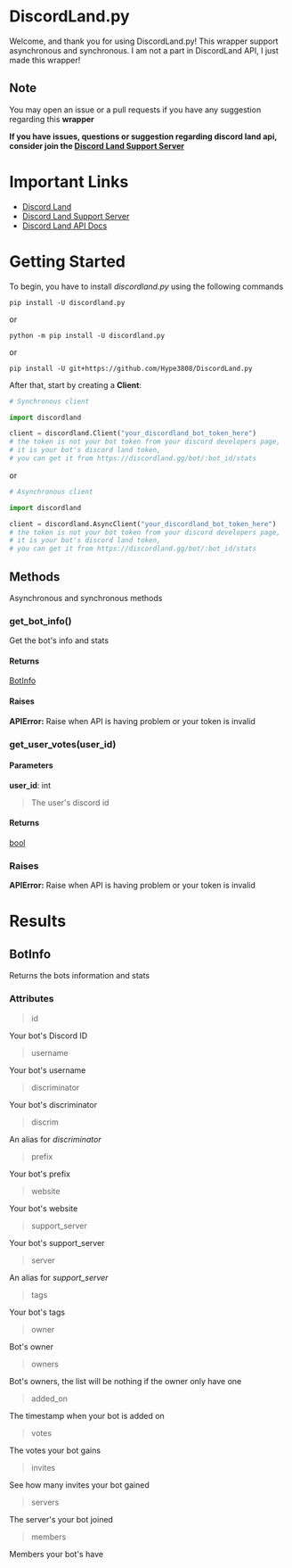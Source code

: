 # DiscordLand.py
Welcome, and thank you for using DiscordLand.py! This wrapper support asynchronous and synchronous. I am not a part in DiscordLand API, I just made this wrapper! 

## Note
You may open an issue or a pull requests if you have any suggestion regarding this **wrapper**

**If you have issues, questions or suggestion regarding discord land api, consider join the [Discord Land Support Server](https://discord.gg/myFQXQctsb)**

# Important Links

- [Discord Land](https://discordland.gg)
- [Discord Land Support Server](https://discord.gg/myFQXQctsb)
- [Discord Land API Docs](https://discordland.gg/docs)

# Getting Started
To begin, you have to install *discordland.py* using the following commands

```
pip install -U discordland.py
```

or 

```
python -m pip install -U discordland.py
```

or

```
pip install -U git+https://github.com/Hype3808/DiscordLand.py
```

After that, start by creating a **Client**:
```py
# Synchronous client

import discordland

client = discordland.Client("your_discordland_bot_token_here")
# the token is not your bot token from your discord developers page,
# it is your bot's discord land token,
# you can get it from https://discordland.gg/bot/:bot_id/stats
```

or

```py
# Asynchronous client

import discordland

client = discordland.AsyncClient("your_discordland_bot_token_here")
# the token is not your bot token from your discord developers page, 
# it is your bot's discord land token, 
# you can get it from https://discordland.gg/bot/:bot_id/stats
```

## Methods
Asynchronous and synchronous methods

### get_bot_info()
Get the bot's info and stats

#### Returns
[BotInfo](https://github.com/Hype3808/DiscordLand.py/blob/main/DOCUMENTATION.md#botinfo)

#### Raises
**APIError:** Raise when API is having problem or your token is invalid

### get_user_votes(user_id)

#### Parameters
**user_id**: int
> The user's discord id

#### Returns
[bool](https://docs.python.org/3/library/functions.html#bool)

### Raises
**APIError:** Raise when API is having problem or your token is invalid


# Results

## BotInfo
Returns the bots information and stats

### Attributes
> id

Your bot's Discord ID

> username

Your bot's username

> discriminator

Your bot's discriminator

> discrim

An alias for *discriminator*

> prefix

Your bot's prefix

> website

Your bot's website

> support_server

Your bot's support_server

> server

An alias for *support_server*

> tags

Your bot's tags

> owner

Bot's owner

> owners

Bot's owners, the list will be nothing if the owner only have one

> added_on

The timestamp when your bot is added on

> votes

The votes your bot gains

> invites

See how many invites your bot gained

> servers

The server's your bot joined

> members

Members your bot's have
